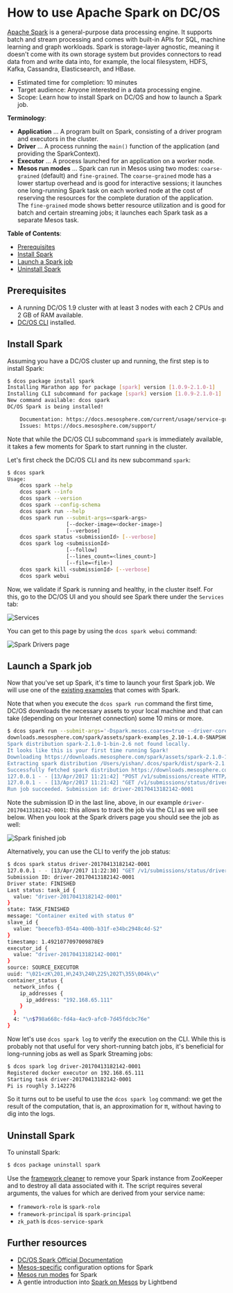 # How to use Apache Spark on DC/OS

[Apache Spark](https://spark.apache.org/) is a general-purpose data processing engine. It supports batch and stream processing and comes with built-in APIs for SQL, machine learning and graph workloads. Spark is storage-layer agnostic, meaning it doesn't come with its own storage system but provides connectors to read data from and write data into, for example, the local filesystem, HDFS, Kafka, Cassandra, Elasticsearch, and HBase.

- Estimated time for completion: 10 minutes
- Target audience: Anyone interested in a data processing engine.
- Scope: Learn how to install Spark on DC/OS and how to launch a Spark job. 

**Terminology**:

- **Application** ... A program built on Spark, consisting of a driver program and executors in the cluster.
- **Driver** ... A process running the `main()` function of the application (and providing the SparkContext).
- **Executor** ... A process launched for an application on a worker node.
- **Mesos run modes** ... Spark can run in Mesos using two modes: `coarse-grained` (default) and `fine-grained`. The `coarse-grained` mode has a lower startup overhead and is good for interactive sessions; it launches one long-running Spark task on each worked node at the cost of reserving the resources for the complete duration of the application. The `fine-grained` mode shows better resource utilization and is good for batch and certain streaming jobs; it launches each Spark task as a separate Mesos task.

**Table of Contents**:

- [Prerequisites](#prerequisites)
- [Install Spark](#install-spark)
- [Launch a Spark job](#launch-a-spark-job)
- [Uninstall Spark](#uninstall-spark)

## Prerequisites

- A running DC/OS 1.9 cluster with at least 3 nodes with each 2 CPUs and 2 GB of RAM available.
- [DC/OS CLI](https://dcos.io/docs/1.9/usage/cli/install/) installed.

## Install Spark

Assuming you have a DC/OS cluster up and running, the first step is to install Spark:

```bash
$ dcos package install spark
Installing Marathon app for package [spark] version [1.0.9-2.1.0-1]
Installing CLI subcommand for package [spark] version [1.0.9-2.1.0-1]
New command available: dcos spark
DC/OS Spark is being installed!

	Documentation: https://docs.mesosphere.com/current/usage/service-guides/spark/
	Issues: https://docs.mesosphere.com/support/
```

Note that while the DC/OS CLI subcommand `spark` is immediately available, it takes a few moments for Spark to start running in the cluster.

Let's first check the DC/OS CLI and its new subcommand `spark`:

```bash
$ dcos spark
Usage:
    dcos spark --help
    dcos spark --info
    dcos spark --version
    dcos spark --config-schema
    dcos spark run --help
    dcos spark run --submit-args=<spark-args>
                   [--docker-image=<docker-image>]
                   [--verbose]
    dcos spark status <submissionId> [--verbose]
    dcos spark log <submissionId>
                   [--follow]
                   [--lines_count=<lines_count>]
                   [--file=<file>]
    dcos spark kill <submissionId> [--verbose]
    dcos spark webui
```

Now, we validate if Spark is running and healthy, in the cluster itself. For this, go to the DC/OS UI and you should see Spark there under the `Services` tab:

![Services](img/services.png)

You can get to this page by using the `dcos spark webui` command:

![Spark Drivers page](img/spark-drivers.png)

## Launch a Spark job

Now that you've set up Spark, it's time to launch your first Spark job. We will use one of the [existing examples](https://github.com/apache/spark/blob/master/examples/src/main/scala/org/apache/spark/examples/SparkPi.scala) that comes with Spark.

Note that when you execute the `dcos spark run` command the first time, DC/OS downloads the necessary assets to your local machine and that can take (depending on your Internet connection) some 10 mins or more.

```bash
$ dcos spark run --submit-args='-Dspark.mesos.coarse=true --driver-cores 1 --driver-memory 1024M --class org.apache.spark.examples.SparkPi https://downloads.mesosphere.com/spark/assets/spark-examples_2.10-1.4.0-SNAPSHOT.jar 30'
downloads.mesosphere.com/spark/assets/spark-examples_2.10-1.4.0-SNAPSHOT.jar 30'
Spark distribution spark-2.1.0-1-bin-2.6 not found locally.
It looks like this is your first time running Spark!
Downloading https://downloads.mesosphere.com/spark/assets/spark-2.1.0-1-bin-2.6.tgz...
Extracting spark distribution /Users/yishan/.dcos/spark/dist/spark-2.1.0-1-bin-2.6.tgz...
Successfully fetched spark distribution https://downloads.mesosphere.com/spark/assets/spark-2.1.0-1-bin-2.6.tgz!
127.0.0.1 - - [13/Apr/2017 11:21:42] "POST /v1/submissions/create HTTP/1.1" 200 -
127.0.0.1 - - [13/Apr/2017 11:21:42] "GET /v1/submissions/status/driver-20170413182142-0001 HTTP/1.1" 200 -
Run job succeeded. Submission id: driver-20170413182142-0001
```

Note the submission ID in the last line, above, in our example `driver-20170413182142-0001`: this allows to track the job via the CLI as we will see below. When you look at the Spark drivers page you should see the job as well:

![Spark finished job](img/spark-finished-job.png)

Alternatively, you can use the CLI to verify the job status:

```bash
$ dcos spark status driver-20170413182142-0001
127.0.0.1 - - [13/Apr/2017 11:22:30] "GET /v1/submissions/status/driver-20170413182142-0001 HTTP/1.1" 200 -
Submission ID: driver-20170413182142-0001
Driver state: FINISHED
Last status: task_id {
  value: "driver-20170413182142-0001"
}
state: TASK_FINISHED
message: "Container exited with status 0"
slave_id {
  value: "beecefb3-054a-400b-b31f-e34bc2948c4d-S2"
}
timestamp: 1.4921077097009878E9
executor_id {
  value: "driver-20170413182142-0001"
}
source: SOURCE_EXECUTOR
uuid: "\021<zK\201,H\243\240\225\202T\355\004k\v"
container_status {
  network_infos {
    ip_addresses {
      ip_address: "192.168.65.111"
    }
  }
  4: "\n$798a668c-fd4a-4ac9-afc0-7d45fdcbc76e"
}


```

Now let's use `dcos spark log` to verify the execution on the CLI. While this is probably not that useful for very short-running batch jobs, it's beneficial for long-running jobs as well as Spark Streaming jobs:

```bash
$ dcos spark log driver-20170413182142-0001
Registered docker executor on 192.168.65.111
Starting task driver-20170413182142-0001
Pi is roughly 3.142276
```

So it turns out to be useful to use the `dcos spark log` command: we get the result of the computation, that is, an approximation for π, without having to dig into the logs.

## Uninstall Spark

To uninstall Spark:

```bash
$ dcos package uninstall spark
```

Use the [framework cleaner](https://docs.mesosphere.com/1.8/usage/managing-services/uninstall/#framework-cleaner) to remove your Spark instance from ZooKeeper and to destroy all data associated with it. The script requires several arguments, the values for which are derived from your service name:

- `framework-role` is `spark-role`
- `framework-principal` is `spark-principal`
- `zk_path` is `dcos-service-spark`

## Further resources

- [DC/OS Spark Official Documentation](http://docs.mesosphere.com/1.8/usage/service-guides/spark)
- [Mesos-specific](https://spark.apache.org/docs/latest/running-on-mesos.html#configuration) configuration options for Spark
- [Mesos run modes](https://spark.apache.org/docs/latest/running-on-mesos.html#mesos-run-modes) for Spark
- A gentle introduction into [Spark on Mesos](http://www.slideshare.net/Typesafe_Inc/how-to-deploy-apache-spark-to-mesosdcos) by Lightbend
